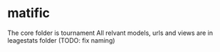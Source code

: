 # matific
The core folder is tournament
All relvant models, urls and views are in leagestats folder 
(TODO: fix naming)
